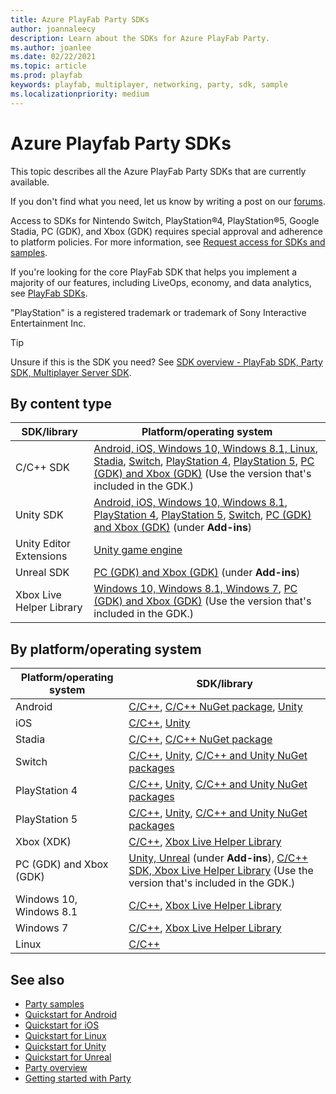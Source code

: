```yaml
---
title: Azure PlayFab Party SDKs
author: joannaleecy
description: Learn about the SDKs for Azure PlayFab Party.
ms.author: joanlee
ms.date: 02/22/2021
ms.topic: article
ms.prod: playfab
keywords: playfab, multiplayer, networking, party, sdk, sample
ms.localizationpriority: medium
---
```


# Azure Playfab Party SDKs

This topic describes all the Azure PlayFab Party SDKs that are currently available.

If you don't find what you need, let us know by writing a post on our [forums](https://community.playfab.com/index.html).

Access to SDKs for Nintendo Switch, PlayStation&#174;4, PlayStation&#174;5, Google Stadia, PC (GDK), and Xbox (GDK) requires special approval and adherence to platform policies. For more information, see [Request access for SDKs and samples](request-access-for-sdks-samples.md).

If you're looking for the core PlayFab SDK that helps you implement a majority of our features, including LiveOps, economy, and data analytics, see [PlayFab SDKs](../../../sdks/playfab-sdk-intro.md).

"PlayStation" is a registered trademark or trademark of Sony Interactive Entertainment Inc.

> [!TIP]
> Unsure if this is the SDK you need? See [SDK overview - PlayFab SDK, Party SDK, Multiplayer Server SDK](../../../sdks/sdk-overview.md).

## By content type

| SDK/library| Platform/operating system|
|------------|--------------------------|
| C/C++ SDK    |[Android, iOS, Windows 10, Windows 8.1, Linux](https://github.com/PlayFab/PlayFabParty/releases), [Stadia](https://dev.azure.com/PlayFabPrivate/Stadia/_git/PlayFabPartyStadia), [Switch](https://dev.azure.com/PlayFabPrivate/Switch/_git/PlayFabPartySwitch), [PlayStation 4](https://dev.azure.com/PlayFabPrivate/PS4/_git/PlayFabPartyPS4), [PlayStation 5](https://dev.azure.com/PlayFabPrivate/PS5/_git/PlayFabPartyPS5), [PC (GDK) and Xbox (GDK)](https://aka.ms/gdkdl) (Use the version that's included in the GDK.)|
| Unity SDK  |[Android, iOS, Windows 10, Windows 8.1](https://github.com/PlayFab/PlayFabPartyUnity/releases), [PlayStation 4](https://dev.azure.com/PlayFabPrivate/PS4/_git/PlayFabPartyUnityPS4), [PlayStation 5](https://dev.azure.com/PlayFabPrivate/PS5/_git/PlayFabPartyUnityPS5), [Switch](https://dev.azure.com/PlayFabPrivate/Switch/_git/PlayFabPartyUnitySwitch), [PC (GDK) and Xbox (GDK)](https://aka.ms/gdkdl) (under **Add-ins**)|
| Unity Editor Extensions | [Unity game engine](https://github.com/PlayFab/UnityEditorExtensions/releases)|
| Unreal SDK |[PC (GDK) and Xbox (GDK)](https://aka.ms/gdkdl) (under **Add-ins**)|
| Xbox Live Helper Library|[Windows 10, Windows 8.1, Windows 7](https://www.nuget.org/packages/Microsoft.PlayFab.PlayFabPartyXboxLive.Cpp.Windows), [PC (GDK) and Xbox (GDK)](https://aka.ms/gdkdl) (Use the version that's included in the GDK.)|

## By platform/operating system

| Platform/operating system| SDK/library|
|--------------------------|------------|
| Android | [C/C++](https://github.com/PlayFab/PlayFabParty/releases), [C/C++ NuGet package](https://www.nuget.org/packages/Microsoft.PlayFab.PlayFabParty.Cpp.Windows/), [Unity](https://github.com/PlayFab/PlayFabPartyUnity/releases)|
| iOS | [C/C++](https://github.com/PlayFab/PlayFabParty/releases), [Unity](https://github.com/PlayFab/PlayFabPartyUnity/releases)|
| Stadia | [C/C++](https://dev.azure.com/PlayFabPrivate/Stadia/_git/PlayFabPartyStadia), [C/C++ NuGet package](https://dev.azure.com/PlayFabPrivate/Stadia/_packaging)|
| Switch | [C/C++](https://dev.azure.com/PlayFabPrivate/Switch/_git/PlayFabPartySwitch), [Unity](https://dev.azure.com/PlayFabPrivate/Switch/_git/PlayFabPartyUnitySwitch), [C/C++ and Unity NuGet packages](https://dev.azure.com/PlayFabPrivate/Switch/_packaging) |
| PlayStation 4 | [C/C++](https://dev.azure.com/PlayFabPrivate/PS4/_git/PlayFabPartyPS4), [Unity](https://dev.azure.com/PlayFabPrivate/PS4/_git/PlayFabPartyUnityPS4), [C/C++ and Unity NuGet packages](https://dev.azure.com/PlayFabPrivate/PS4/_packaging) |
| PlayStation 5 | [C/C++](https://dev.azure.com/PlayFabPrivate/PS5/_git/PlayFabPartyPS5), [Unity](https://dev.azure.com/PlayFabPrivate/PS5/_git/PlayFabPartyUnityPS5), [C/C++ and Unity NuGet packages](https://dev.azure.com/PlayFabPrivate/PS5/_packaging)|
| Xbox (XDK) | [C/C++](https://www.nuget.org/packages/Microsoft.PlayFab.PlayFabParty.Cpp.XboxOneXDK), [Xbox Live Helper Library](https://www.nuget.org/packages/Microsoft.PlayFab.PlayFabPartyXboxLive.Cpp.XboxOneXDK)
| PC (GDK) and Xbox (GDK) | [Unity, Unreal](https://aka.ms/gdkdl) (under **Add-ins**), [C/C++ SDK, Xbox Live Helper Library](https://aka.ms/gdkdl) (Use the version that's included in the GDK.)|
| Windows 10, Windows 8.1 |[C/C++](https://www.nuget.org/packages/Microsoft.PlayFab.PlayFabParty.Cpp.Windows/), [Xbox Live Helper Library](https://www.nuget.org/packages/Microsoft.PlayFab.PlayFabPartyXboxLive.Cpp.Windows)|
| Windows 7|[C/C++](https://www.nuget.org/packages/Microsoft.PlayFab.PlayFabParty.Cpp.Windows/), [Xbox Live Helper Library](https://www.nuget.org/packages/Microsoft.PlayFab.PlayFabPartyXboxLive.Cpp.Windows)|
| Linux | [C/C++]((https://github.com/PlayFab/PlayFabParty/releases))|

## See also

* [Party samples](party-samples.md)
* [Quickstart for Android](android-specific-requirements.md)
* [Quickstart for iOS](ios-specific-requirements.md)
* [Quickstart for Linux](linux-specific-requirements.md)
* [Quickstart for Unity](party-unity-plugin-quickstart.md)
* [Quickstart for Unreal](party-unreal-engine-oss-quickstart.md)
* [Party overview](index.md)
* [Getting started with Party](party-getting-started.md)

